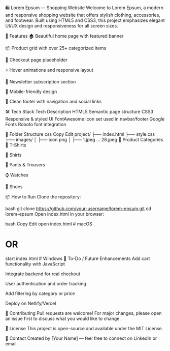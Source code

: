 🛍️ Lorem Epsum — Shopping Website
Welcome to Lorem Epsum, a modern and responsive shopping website that offers stylish clothing, accessories, and footwear. Built using HTML5 and CSS3, this project emphasizes elegant UI/UX design and responsiveness for all screen sizes.



🚀 Features
🏠 Beautiful home page with featured banner

📦 Product grid with over 25+ categorized items

🛒 Checkout page placeholder

⚡ Hover animations and responsive layout

💌 Newsletter subscription section

📱 Mobile-friendly design

📇 Clean footer with navigation and social links

🛠️ Tech Stack
Tech	Description
HTML5	Semantic page structure
CSS3	Responsive & styled UI
FontAwesome	Icon set used in navbar/footer
Google Fonts	Roboto font integration

📂 Folder Structure
css
Copy
Edit
project/
├── index.html
├── style.css
├── images/
│   ├── icon.png
│   ├── 1.jpeg ... 28.jpeg
📸 Product Categories
👕 T-Shirts

👔 Shirts

👖 Pants & Trousers

⌚ Watches

👟 Shoes

📦 How to Run
Clone the repository:

bash
git clone https://github.com/your-username/lorem-epsum.git
cd lorem-epsum
Open index.html in your browser:

bash
Copy
Edit
open index.html  # macOS
# OR
start index.html  # Windows
📌 To-Do / Future Enhancements
Add cart functionality with JavaScript

Integrate backend for real checkout

User authentication and order tracking

Add filtering by category or price

Deploy on Netlify/Vercel

🙌 Contributing
Pull requests are welcome! For major changes, please open an issue first to discuss what you would like to change.

📄 License
This project is open-source and available under the MIT License.

🤝 Contact
Created by [Your Name] — feel free to connect on LinkedIn or email
